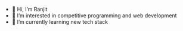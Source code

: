 - 👋 Hi, I’m Ranjit
- 👀 I’m interested in competitive programming and web development
- 🌱 I’m currently learning new tech stack

<!---
ranjit7858/ranjit7858 is a ✨ special ✨ repository because its `README.md` (this file) appears on your GitHub profile.
You can click the Preview link to take a look at your changes.
--->
